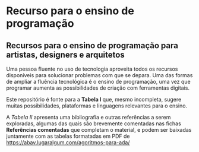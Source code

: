 # Recurso para o ensino de programação
## Recursos para o ensino de programação para artistas, designers e arquitetos

Uma pessoa fluente no uso de tecnologia aproveita todos os recursos disponíveis para solucionar problemas com que se depara. Uma das formas de ampliar a fluência tecnológica é o ensino de programação, uma vez que programar aumenta as possibilidades de criação com ferramentas digitais.

Este repositório é fonte para a **Tabela I** que, mesmo incompleta, sugere muitas possibilidades, plataformas e linguagens relevantes para o ensino.

A *Tabela II* apresenta uma bibliografia e outras referências a serem exploradas, algumas das quais são brevemente comentadas nas fichas **Referências comentadas** que completam o material, e podem ser baixadas juntamente com as tabelas formatadas em PDF de https://abav.lugaralgum.com/agoritmos-para-ada/
